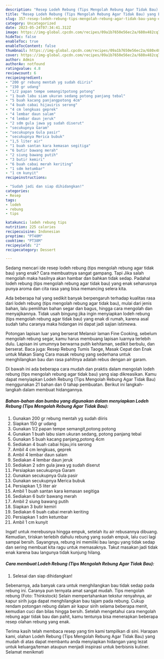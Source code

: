 ```yaml
---
description: "Resep Lodeh Rebung (Tips Mengolah Rebung Agar Tidak Bau) yang Enak Banget"
title: "Resep Lodeh Rebung (Tips Mengolah Rebung Agar Tidak Bau) yang Enak Banget"
slug: 357-resep-lodeh-rebung-tips-mengolah-rebung-agar-tidak-bau-yang-enak-banget
category: Uncategorized
date: 2023-05-24T07:34:41.312Z
image: https://img-global.cpcdn.com/recipes/09a1b7650e56ec2a/680x482cq70/lodeh-rebung-tips-mengolah-rebung-agar-tidak-bau-foto-resep-utama.jpg
hideToc: false
enableToc: true
enableTocContent: false
thumbnail: https://img-global.cpcdn.com/recipes/09a1b7650e56ec2a/680x482cq70/lodeh-rebung-tips-mengolah-rebung-agar-tidak-bau-foto-resep-utama.jpg
cover: https://img-global.cpcdn.com/recipes/09a1b7650e56ec2a/680x482cq70/lodeh-rebung-tips-mengolah-rebung-agar-tidak-bau-foto-resep-utama.jpg
author: Admin
authorAv: notfound
ratingvalue: 4.8
reviewcount: 6
recipeingredient:
- "200 gr rebung mentah yg sudah diiris"
- "150 gr udang"
- "1/2 papan tempe semangitpotong potong"
- "1 buah labu siam ukuran sedang potong panjang tebal"
- "5 buah kacang panjangpotong 4cm"
- "4 buah cabai hijauiris serong"
- "4 cm lengkuas geprek"
- "4 lembar daun salam"
- "4 lembar daun jeruk"
- "2 sdm gula jawa yg sudah diserut"
- "secukupnya Garam"
- "secukupnya Gula pasir"
- "secukupnya Merica bubuk"
- "1,5 liter air"
- "1 buah santan kara kemasan segitiga"
- "6 butir bawang merah"
- "2 siung bawang putih"
- "3 butir kemiri"
- "6 buah cabai merah keriting"
- "1 sdm ketumbar"
- "1 cm kunyit"
recipeinstructions:

- "Sudah jadi dan siap dihidangkan!"
categories:
- Resep
tags:
- lodeh
- rebung
- tips

katakunci: lodeh rebung tips 
nutrition: 225 calories
recipecuisine: Indonesian
preptime: "PT40M"
cooktime: "PT38M"
recipeyield: "2"
recipecategory: Dessert

---
```



Sedang mencari ide resep lodeh rebung (tips mengolah rebung agar tidak bau) yang enak? Cara membuatnya sangat gampang. Tapi Jika salah mengolah maka hasilnya akan hambar dan bahkan tidak sedap. Padahal lodeh rebung (tips mengolah rebung agar tidak bau) yang enak seharusnya punya aroma dan cita rasa yang bisa memancing selera kita.


Ada beberapa hal yang sedikit banyak berpengaruh terhadap kualitas rasa dari lodeh rebung (tips mengolah rebung agar tidak bau), mulai dari jenis bahan, lalu pemilihan bahan segar dan bagus, hingga cara mengolah dan menyajikannya. Tidak usah bingung jika ingin menyiapkan lodeh rebung (tips mengolah rebung agar tidak bau) yang enak di rumah, karena asal sudah tahu caranya maka hidangan ini dapat jadi sajian istimewa.

Potongan lapisan luar yang berserat Melansir laman Fine Cooking, sebelum mengolah rebung segar, kamu harus membuang lapisan luarnya terlebih dulu. Lapisan ini umumnya berwarna putih kehitaman, sedikit berbulu, dan berserat. Baca juga: Resep Rebung Tumis Taoge, Masak Cepat dan Enak untuk Makan Siang Cara masak rebung yang sederhana untuk menghilangkan bau dan rasa pahitnya adalah rebus dengan air garam.


Di bawah ini ada beberapa cara mudah dan praktis dalam mengolah lodeh rebung (tips mengolah rebung agar tidak bau) yang siap dikreasikan. Kamu dapat menyiapkan Lodeh Rebung (Tips Mengolah Rebung Agar Tidak Bau) menggunakan 21 bahan dan 0 tahap pembuatan. Berikut ini langkah-langkah dalam membuat hidangannya.

<!--inarticleads1-->

##### Bahan-bahan dan bumbu yang digunakan dalam menyiapkan Lodeh Rebung (Tips Mengolah Rebung Agar Tidak Bau):

1. Gunakan 200 gr rebung mentah yg sudah diiris
1. Siapkan 150 gr udang
1. Gunakan 1/2 papan tempe semangit,potong potong
1. Gunakan 1 buah labu siam ukuran sedang, potong panjang tebal
1. Gunakan 5 buah kacang panjang,potong 4cm
1. Sediakan 4 buah cabai hijau,iris serong
1. Ambil 4 cm lengkuas, geprek
1. Ambil 4 lembar daun salam
1. Sediakan 4 lembar daun jeruk
1. Sediakan 2 sdm gula jawa yg sudah diserut
1. Persiapkan secukupnya Garam
1. Gunakan secukupnya Gula pasir
1. Gunakan secukupnya Merica bubuk
1. Persiapkan 1,5 liter air
1. Ambil 1 buah santan kara kemasan segitiga
1. Sediakan 6 butir bawang merah
1. Ambil 2 siung bawang putih
1. Siapkan 3 butir kemiri
1. Sediakan 6 buah cabai merah keriting
1. Persiapkan 1 sdm ketumbar
1. Ambil 1 cm kunyit


Ingat! untuk merebusnya hingga empuk, setelah itu air rebusannya dibuang. Kemudian, tiriskan terlebih dahulu rebung yang sudah empuk, lalu cuci lagi sampai bersih. Sayangnya, rebung ini memiliki bau langu yang tidak sedap dan sering membuat kita ragu untuk memasaknya. Takut masakan jadi tidak enak karena bau langunya tidak kunjung hilang. 

<!--inarticleads2-->

##### Cara membuat Lodeh Rebung (Tips Mengolah Rebung Agar Tidak Bau):


1. Selesai dan siap dihidangkan!

Sebenarnya, ada banyak cara untuk menghilangkan bau tidak sedap pada rebung ini. Caranya pun ternyata amat sangat mudah. Tips mengolah rebung (Foto: Thinkstock) Selain mempertahankan tekstur renyahnya, air kapur sirih juga dapat menghilangkan bau tajam pada rebung. Cukup rendam potongan rebung dalam air kapur sirih selama beberapa menit, kemudian cuci dan bilas hingga bersih. Setelah mengetahui cara mengolah rebung agar tidak bau dan pahit, kamu tentunya bisa menerapkan beberapa resep olahan rebung yang enak. 

Terima kasih telah membaca resep yang tim kami tampilkan di sini. Harapan kami, olahan Lodeh Rebung (Tips Mengolah Rebung Agar Tidak Bau) yang mudah di atas dapat membantu anda menyiapkan hidangan yang lezat untuk keluarga/teman ataupun menjadi inspirasi untuk berbisnis kuliner. Selamat menikmati
